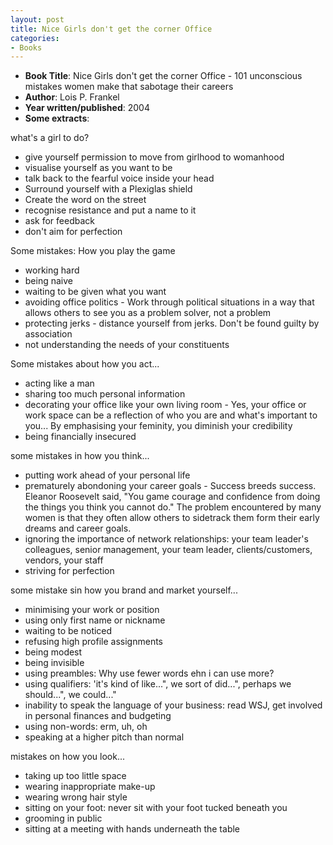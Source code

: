 ```yaml
---
layout: post
title: Nice Girls don't get the corner Office
categories:
- Books
---
```



- **Book Title**: Nice Girls don't get the corner Office - 101 unconscious mistakes women make that sabotage their careers
- **Author**: Lois P. Frankel
- **Year written/published**: 2004
- **Some extracts**:

what's a girl to do?

- give yourself permission to move from girlhood to womanhood
- visualise yourself as you want to be
- talk back to the fearful voice inside your head
- Surround yourself with a Plexiglas shield
- Create the word on the street
- recognise resistance and put a name to it
- ask for feedback
- don't aim for perfection

Some mistakes: How you play the game

- working hard
- being naive
- waiting to be given what you want
- avoiding office politics - Work through political situations in a way that allows others to see you as a problem solver, not a problem
- protecting jerks - distance yourself from jerks. Don't be found guilty by association
- not understanding the needs of your constituents

Some mistakes about how you act...

- acting like a man
- sharing too much personal information
- decorating your office like your own living room - Yes, your office or work space can be a reflection of who you are and what's important to you... By emphasising your feminity, you diminish your credibility
- being financially insecured

some mistakes in how you think...

- putting work ahead of your personal life
- prematurely abondoning your career goals - Success breeds success. Eleanor Roosevelt said, "You game courage and confidence from doing the things you think you cannot do." The problem encountered by many women is that they often allow others to sidetrack them form their early dreams and career goals.
- ignoring the importance of network relationships: your team leader's colleagues, senior management, your team leader, clients/customers, vendors, your staff
- striving for perfection

some mistake sin how you brand and market yourself...

- minimising your work or position
- using only first name or nickname
- waiting to be noticed
- refusing high profile assignments
- being modest
- being invisible
- using preambles: Why use fewer words ehn i can use more?
- using qualifiers: 'it's kind of like...", we sort of did...", perhaps we should...", we could..."
- inability to speak the language of your business: read WSJ, get involved in personal finances and budgeting
- using non-words: erm, uh, oh
- speaking at a higher pitch than normal

mistakes on how you look...

- taking up too little space
- wearing inappropriate make-up
- wearing wrong hair style
- sitting on your foot: never sit with your foot tucked beneath you
- grooming in public
- sitting at a meeting with hands underneath the table
